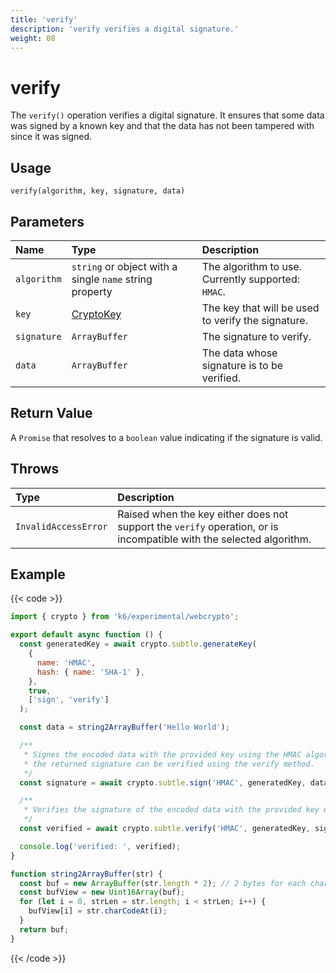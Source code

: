 ```yaml
---
title: 'verify'
description: 'verify verifies a digital signature.'
weight: 08
---
```


# verify

The `verify()` operation verifies a digital signature. It ensures that some data was signed by a known key and that the data has not been tampered with since it was signed.

## Usage

```
verify(algorithm, key, signature, data)
```

## Parameters

| Name        | Type                                                                                                     | Description                                        |
| :---------- | :------------------------------------------------------------------------------------------------------- | :------------------------------------------------- |
| `algorithm` | `string` or object with a single `name` string property                                                  | The algorithm to use. Currently supported: `HMAC`. |
| `key`       | [CryptoKey](https://grafana.com/docs/k6/<K6_VERSION>/javascript-api/k6-experimental/webcrypto/cryptokey) | The key that will be used to verify the signature. |
| `signature` | `ArrayBuffer`                                                                                            | The signature to verify.                           |
| `data`      | `ArrayBuffer`                                                                                            | The data whose signature is to be verified.        |

## Return Value

A `Promise` that resolves to a `boolean` value indicating if the signature is valid.

## Throws

| Type                 | Description                                                                                                         |
| :------------------- | :------------------------------------------------------------------------------------------------------------------ |
| `InvalidAccessError` | Raised when the key either does not support the `verify` operation, or is incompatible with the selected algorithm. |

## Example

{{< code >}}

```javascript
import { crypto } from 'k6/experimental/webcrypto';

export default async function () {
  const generatedKey = await crypto.subtle.generateKey(
    {
      name: 'HMAC',
      hash: { name: 'SHA-1' },
    },
    true,
    ['sign', 'verify']
  );

  const data = string2ArrayBuffer('Hello World');

  /**
   * Signes the encoded data with the provided key using the HMAC algorithm
   * the returned signature can be verified using the verify method.
   */
  const signature = await crypto.subtle.sign('HMAC', generatedKey, data);

  /**
   * Verifies the signature of the encoded data with the provided key using the HMAC algorithm.
   */
  const verified = await crypto.subtle.verify('HMAC', generatedKey, signature, data);

  console.log('verified: ', verified);
}

function string2ArrayBuffer(str) {
  const buf = new ArrayBuffer(str.length * 2); // 2 bytes for each char
  const bufView = new Uint16Array(buf);
  for (let i = 0, strLen = str.length; i < strLen; i++) {
    bufView[i] = str.charCodeAt(i);
  }
  return buf;
}
```

{{< /code >}}

